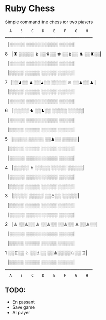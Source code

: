 Ruby Chess
==========

Simple command line chess for two players

      A    B    C    D    E    F    G    H
    ▁▁▁▁▁▁▁▁▁▁▁▁▁▁▁▁▁▁▁▁▁▁▁▁▁▁▁▁▁▁▁▁▁▁▁▁▁▁▁▁
   ▕     ░░░░░     ░░░░░     ░░░░░     ░░░░░▏
   
 8 ▕  ♜  ░░░░░  ♝  ░░♛░░  ♚  ░░♝░░  ♞  ░░♜░░▏
 
   ▕     ░░░░░     ░░░░░     ░░░░░     ░░░░░▏
   
   ▕░░░░░     ░░░░░     ░░░░░     ░░░░░     ▏
   
 7 ▕░░♟░░  ♟  ░░♟░░     ░░░░░  ♕  ░░♟░░  ♟  ▏
 
   ▕░░░░░     ░░░░░     ░░░░░     ░░░░░     ▏
   
   ▕     ░░░░░     ░░░░░     ░░░░░     ░░░░░▏
   
 6 ▕     ░░░░░  ♞  ░░♟░░     ░░░░░     ░░░░░▏
 
   ▕     ░░░░░     ░░░░░     ░░░░░     ░░░░░▏
   
   ▕░░░░░     ░░░░░     ░░░░░     ░░░░░     ▏
   
 5 ▕░░░░░     ░░░░░     ░░♟░░     ░░░░░     ▏
 
   ▕░░░░░     ░░░░░     ░░░░░     ░░░░░     ▏
   
   ▕     ░░░░░     ░░░░░     ░░░░░     ░░░░░▏
   
 4 ▕     ░░░░░  ♗  ░░░░░     ░░░░░     ░░░░░▏
 
   ▕     ░░░░░     ░░░░░     ░░░░░     ░░░░░▏
   
   ▕░░░░░     ░░░░░     ░░░░░     ░░░░░     ▏
   
 3 ▕░░░░░     ░░░░░     ░░♙░░     ░░░░░     ▏
 
   ▕░░░░░     ░░░░░     ░░░░░     ░░░░░     ▏
   
   ▕     ░░░░░     ░░░░░     ░░░░░     ░░░░░▏
   
 2 ▕  ♙  ░░♙░░  ♙  ░░♙░░     ░░♙░░  ♙  ░░♙░░▏
 
   ▕     ░░░░░     ░░░░░     ░░░░░     ░░░░░▏
   
   ▕░░░░░     ░░░░░     ░░░░░     ░░░░░     ▏
   
 1  ░░♖░░  ♘  ░░♗░░     ░░♔░░     ░░♘░░  ♖  ▏
 
   ▕░░░░░     ░░░░░     ░░░░░     ░░░░░     ▏
   
    ▔▔▔▔▔▔▔▔▔▔▔▔▔▔▔▔▔▔▔▔▔▔▔▔▔▔▔▔▔▔▔▔▔▔▔▔▔▔▔▔
      A    B    C    D    E    F    G    H


TODO:
-----
* En passant
* Save game
* AI player